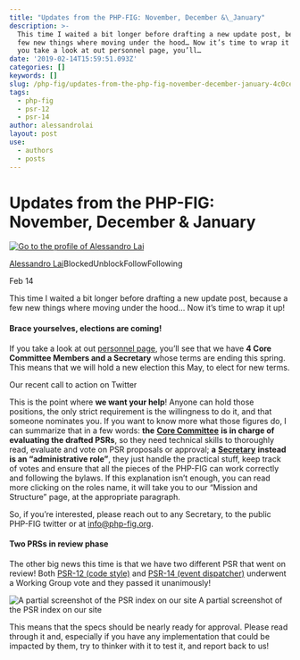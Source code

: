 ```yaml
---
title: "Updates from the PHP-FIG: November, December &\_January"
description: >-
  This time I waited a bit longer before drafting a new update post, because a
  few new things where moving under the hood… Now it’s time to wrap it up! If
  you take a look at out personnel page, you’ll…
date: '2019-02-14T15:59:51.093Z'
categories: []
keywords: []
slug: /php-fig/updates-from-the-php-fig-november-december-january-4c0ce5a758
tags:
  - php-fig
  - psr-12
  - psr-14
author: alessandrolai
layout: post
use:
  - authors
  - posts
---
```


# Updates from the PHP-FIG: November, December & January

[![Go to the profile of Alessandro Lai](https://cdn-images-1.medium.com/fit/c/100/100/1*5PzpX2hxXd91UHLvJCAf4Q.jpeg)](https://medium.com/@alessandro.lai85?source=post_header_lockup)

[Alessandro Lai](https://medium.com/@alessandro.lai85)BlockedUnblockFollowFollowing

Feb 14

This time I waited a bit longer before drafting a new update post, because a few new things where moving under the hood… Now it’s time to wrap it up!

#### Brace yourselves, elections are coming!

If you take a look at out [personnel page](https://www.php-fig.org/personnel/), you’ll see that we have **4 Core Committee Members and a Secretary** whose terms are ending this spring. This means that we will hold a new election this May, to elect for new terms.

Our recent call to action on Twitter

This is the point where **we want your help**! Anyone can hold those positions, the only strict requirement is the willingness to do it, and that someone nominates you. If you want to know more what those figures do, I can summarize that in a few words: **the** [**Core Committee**](https://www.php-fig.org/bylaws/mission-and-structure/#the-core-committee) **is in charge of evaluating the drafted PSRs**, so they need technical skills to thoroughly read, evaluate and vote on PSR proposals or approval; **a** [**Secretary**](https://www.php-fig.org/bylaws/mission-and-structure/#secretaries) **instead is an “administrative role”**, they just handle the practical stuff, keep track of votes and ensure that all the pieces of the PHP-FIG can work correctly and following the bylaws. If this explanation isn’t enough, you can read more clicking on the roles name, it will take you to our “Mission and Structure” page, at the appropriate paragraph.

So, if you’re interested, please reach out to any Secretary, to the public PHP-FIG twitter or at info@php-fig.org.

#### Two PRSs in review phase

The other big news this time is that we have two different PSR that went on review! Both [PSR-12 (code style)](https://github.com/php-fig/fig-standards/blob/master/proposed/extended-coding-style-guide.md) and [PSR-14 (event dispatcher)](https://github.com/php-fig/fig-standards/blob/master/proposed/event-dispatcher.md) underwent a Working Group vote and they passed it unanimously!

![A partial screenshot of the PSR index on our site](/img/blog/1__Ufg1dVWWg__GvM8OYwQtj3g.png)
A partial screenshot of the PSR index on our site

This means that the specs should be nearly ready for approval. Please read through it and, especially if you have any implementation that could be impacted by them, try to thinker with it to test it, and report back to us!
